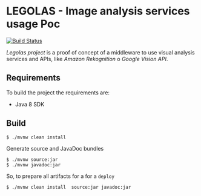 LEGOLAS - Image analysis services usage Poc
===========================================
[![Build Status](https://travis-ci.org/jomoespe/legolas.svg?branch=master)](https://travis-ci.org/jomoespe/legolas)

*Legolas project* is a proof of concept of a middleware to use visual analysis services and APIs, like *Amazon Rekognition* o *Google Vision API*.


Requirements
------------

To build the project the requirements are:

  - Java 8 SDK


Build
-----

    $ ./mvnw clean install


Generate source and JavaDoc bundles

    $ ./mvnw source:jar
    $ ./mvnw javadoc:jar


So, to prepare all artifacts for a for a `deploy`

    $ ./mvnw clean install  source:jar javadoc:jar
